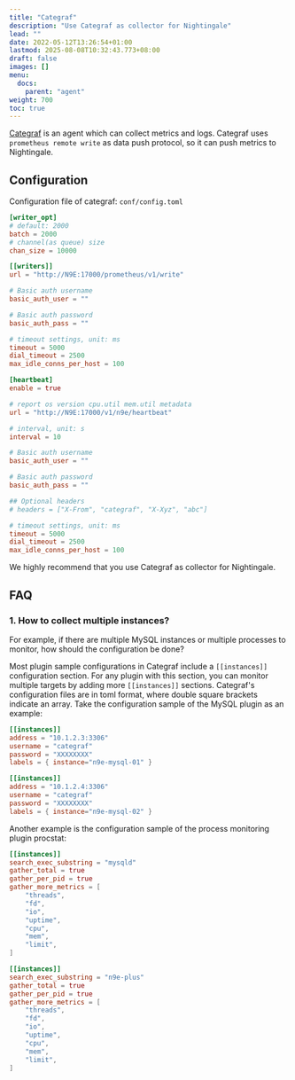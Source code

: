 ```yaml
---
title: "Categraf"
description: "Use Categraf as collector for Nightingale"
lead: ""
date: 2022-05-12T13:26:54+01:00
lastmod: 2025-08-08T10:32:43.773+08:00
draft: false
images: []
menu:
  docs:
    parent: "agent"
weight: 700
toc: true
---
```


[Categraf](https://github.com/flashcatcloud/categraf) is an agent which can collect metrics and logs. Categraf uses `prometheus remote write` as data push protocol, so it can push metrics to Nightingale.

## Configuration

Configuration file of categraf: `conf/config.toml`

```toml
[writer_opt]
# default: 2000
batch = 2000
# channel(as queue) size
chan_size = 10000

[[writers]]
url = "http://N9E:17000/prometheus/v1/write"

# Basic auth username
basic_auth_user = ""

# Basic auth password
basic_auth_pass = ""

# timeout settings, unit: ms
timeout = 5000
dial_timeout = 2500
max_idle_conns_per_host = 100

[heartbeat]
enable = true

# report os version cpu.util mem.util metadata
url = "http://N9E:17000/v1/n9e/heartbeat"

# interval, unit: s
interval = 10

# Basic auth username
basic_auth_user = ""

# Basic auth password
basic_auth_pass = ""

## Optional headers
# headers = ["X-From", "categraf", "X-Xyz", "abc"]

# timeout settings, unit: ms
timeout = 5000
dial_timeout = 2500
max_idle_conns_per_host = 100
```

We highly recommend that you use Categraf as collector for Nightingale.

## FAQ

### 1. How to collect multiple instances?

For example, if there are multiple MySQL instances or multiple processes to monitor, how should the configuration be done?

Most plugin sample configurations in Categraf include a `[[instances]]` configuration section. For any plugin with this section, you can monitor multiple targets by adding more `[[instances]]` sections. Categraf's configuration files are in toml format, where double square brackets indicate an array. Take the configuration sample of the MySQL plugin as an example:

```toml
[[instances]]
address = "10.1.2.3:3306"
username = "categraf"
password = "XXXXXXXX"
labels = { instance="n9e-mysql-01" }

[[instances]]
address = "10.1.2.4:3306"
username = "categraf"
password = "XXXXXXXX"
labels = { instance="n9e-mysql-02" }
```

Another example is the configuration sample of the process monitoring plugin procstat:

```toml
[[instances]]
search_exec_substring = "mysqld"
gather_total = true
gather_per_pid = true
gather_more_metrics = [
    "threads",
    "fd",
    "io",
    "uptime",
    "cpu",
    "mem",
    "limit",
]

[[instances]]
search_exec_substring = "n9e-plus"
gather_total = true
gather_per_pid = true
gather_more_metrics = [
    "threads",
    "fd",
    "io",
    "uptime",
    "cpu",
    "mem",
    "limit",
]
```
